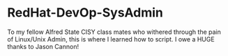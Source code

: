 # RedHat-DevOp-SysAdmin
To my fellow Alfred State  CISY class mates who withered through the pain of Linux/Unix Admin, this is where I learned how to script. I owe a HUGE thanks to Jason Cannon!
